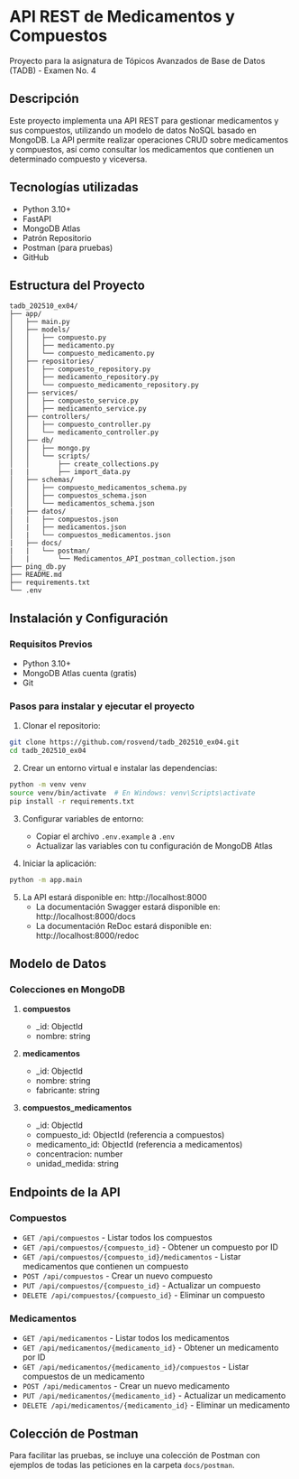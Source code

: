 # API REST de Medicamentos y Compuestos

Proyecto para la asignatura de Tópicos Avanzados de Base de Datos (TADB) - Examen No. 4

## Descripción

Este proyecto implementa una API REST para gestionar medicamentos y sus compuestos, utilizando un modelo de datos NoSQL basado en MongoDB. La API permite realizar operaciones CRUD sobre medicamentos y compuestos, así como consultar los medicamentos que contienen un determinado compuesto y viceversa.

## Tecnologías utilizadas

- Python 3.10+
- FastAPI
- MongoDB Atlas
- Patrón Repositorio
- Postman (para pruebas)
- GitHub

## Estructura del Proyecto

```
tadb_202510_ex04/
├── app/
│   ├── main.py
│   ├── models/
│   │   ├── compuesto.py
│   │   ├── medicamento.py
│   │   └── compuesto_medicamento.py
│   ├── repositories/
│   │   ├── compuesto_repository.py
│   │   ├── medicamento_repository.py
│   │   └── compuesto_medicamento_repository.py
│   ├── services/
│   │   ├── compuesto_service.py
│   │   ├── medicamento_service.py
│   ├── controllers/
│   │   ├── compuesto_controller.py
│   │   └── medicamento_controller.py
│   ├── db/
│   │   ├── mongo.py
│   │   └── scripts/
│   │       ├── create_collections.py
|   |       ├── import_data.py
│   ├── schemas/
│   │   ├── compuesto_medicamentos_schema.py
│   │   ├── compuestos_schema.json
│   │   └── medicamentos_schema.json
|   ├── datos/
│   |   ├── compuestos.json
│   |   ├── medicamentos.json
│   |   └── compuestos_medicamentos.json
|   ├── docs/
|   |   └── postman/
│   |       └── Medicamentos_API_postman_collection.json
├── ping_db.py
├── README.md
├── requirements.txt
└── .env
```

## Instalación y Configuración

### Requisitos Previos

- Python 3.10+
- MongoDB Atlas cuenta (gratis)
- Git

### Pasos para instalar y ejecutar el proyecto

1. Clonar el repositorio:
```bash
git clone https://github.com/rosvend/tadb_202510_ex04.git
cd tadb_202510_ex04
```

2. Crear un entorno virtual e instalar las dependencias:
```bash
python -m venv venv
source venv/bin/activate  # En Windows: venv\Scripts\activate
pip install -r requirements.txt
```

3. Configurar variables de entorno:
   - Copiar el archivo `.env.example` a `.env`
   - Actualizar las variables con tu configuración de MongoDB Atlas

4. Iniciar la aplicación:
```bash
python -m app.main
```

5. La API estará disponible en: http://localhost:8000
   - La documentación Swagger estará disponible en: http://localhost:8000/docs
   - La documentación ReDoc estará disponible en: http://localhost:8000/redoc

## Modelo de Datos

### Colecciones en MongoDB

1. **compuestos**
   - _id: ObjectId
   - nombre: string

2. **medicamentos**
   - _id: ObjectId
   - nombre: string
   - fabricante: string

3. **compuestos_medicamentos**
   - _id: ObjectId
   - compuesto_id: ObjectId (referencia a compuestos)
   - medicamento_id: ObjectId (referencia a medicamentos)
   - concentracion: number
   - unidad_medida: string

## Endpoints de la API

### Compuestos

- `GET /api/compuestos` - Listar todos los compuestos
- `GET /api/compuestos/{compuesto_id}` - Obtener un compuesto por ID
- `GET /api/compuestos/{compuesto_id}/medicamentos` - Listar medicamentos que contienen un compuesto
- `POST /api/compuestos` - Crear un nuevo compuesto
- `PUT /api/compuestos/{compuesto_id}` - Actualizar un compuesto
- `DELETE /api/compuestos/{compuesto_id}` - Eliminar un compuesto

### Medicamentos

- `GET /api/medicamentos` - Listar todos los medicamentos
- `GET /api/medicamentos/{medicamento_id}` - Obtener un medicamento por ID
- `GET /api/medicamentos/{medicamento_id}/compuestos` - Listar compuestos de un medicamento
- `POST /api/medicamentos` - Crear un nuevo medicamento
- `PUT /api/medicamentos/{medicamento_id}` - Actualizar un medicamento
- `DELETE /api/medicamentos/{medicamento_id}` - Eliminar un medicamento

## Colección de Postman

Para facilitar las pruebas, se incluye una colección de Postman con ejemplos de todas las peticiones en la carpeta `docs/postman`.
